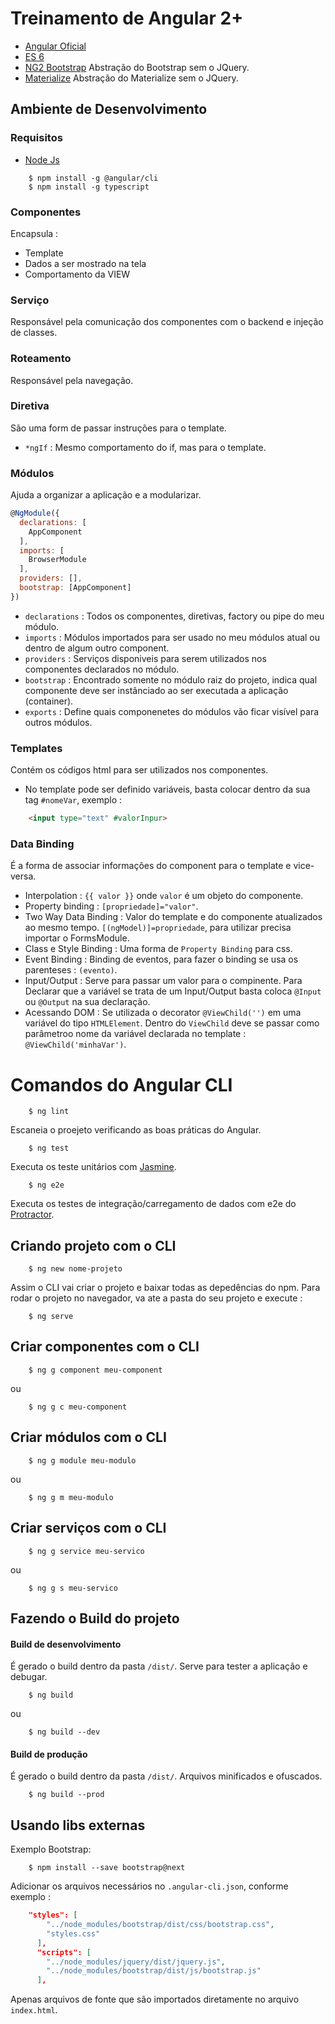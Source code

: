 # Treinamento de Angular 2+
* [Angular Oficial][angular]
* [ES 6][es6]
* [NG2 Bootstrap][ng2Bootstrao] Abstração do Bootstrap sem o JQuery.
* [Materialize][material] Abstração do Materialize sem o JQuery.
## Ambiente de Desenvolvimento
### Requisitos
* [Node Js][node]

``` shell
    $ npm install -g @angular/cli
    $ npm install -g typescript
```
### Componentes
Encapsula : 
* Template
* Dados a ser mostrado na tela
* Comportamento da VIEW

### Serviço
Responsável pela comunicação dos componentes com o backend e injeção de classes.

### Roteamento
Responsável pela navegação.

### Diretiva
São uma form de passar instruções para o template.
* `*ngIf` : Mesmo comportamento do if, mas para o template.

### Módulos
Ajuda a organizar a aplicação e a modularizar.

``` js
@NgModule({
  declarations: [
    AppComponent
  ],
  imports: [
    BrowserModule
  ],
  providers: [],
  bootstrap: [AppComponent]
})
```
* `declarations` : Todos os componentes, diretivas, factory ou pipe do meu módulo.
* `imports` : Módulos importados para ser usado no meu módulos atual ou dentro de algum outro component.
* `providers` : Serviços disponiveis para serem utilizados nos componentes declarados no módulo.
* `bootstrap` : Encontrado somente no módulo raiz do projeto, indica qual componente deve ser instânciado ao ser executada a aplicação (container).
* `exports` : Define quais componenetes do módulos vão ficar visível para outros módulos.

### Templates 
Contém os códigos html para ser utilizados nos componentes.
* No template pode ser definido variáveis, basta colocar dentro da sua tag `#nomeVar`, exemplo :
```html
    <input type="text" #valorInpur>
```

### Data Binding 
É a forma de associar informações do component para o template e vice-versa.
* Interpolation : `{{ valor }}` onde `valor` é um objeto do componente.
* Property binding : `[propriedade]="valor"`.
* Two Way Data Binding : Valor do template e do componente atualizados ao mesmo tempo. `[(ngModel)]=propriedade`, para utilizar precisa importar o FormsModule.
* Class e Style Binding : Uma forma de `Property Binding` para css.
* Event Binding : Binding de eventos, para fazer o binding se usa os parenteses : `(evento)`.
* Input/Output : Serve para passar um valor para o compinente. Para Declarar que a variável se trata de um Input/Output basta coloca `@Input` ou `@Output` na sua declaração.
* Acessando DOM : Se utilizada o decorator `@ViewChild('')` em uma variável do tipo `HTMLElement`. Dentro do `ViewChild` deve se passar como parâmetroo nome da variável declarada no template : `@ViewChild('minhaVar')`.

# Comandos do Angular CLI

```shel
    $ ng lint
```
Escaneia o proejeto verificando as boas práticas do Angular.


```shel
    $ ng test
```
Executa os teste unitários com [Jasmine][jasmine].

```shel
    $ ng e2e
```
Executa os testes de integração/carregamento de dados com e2e do [Protractor][protractor].

## Criando projeto com o CLI

```shell
    $ ng new nome-projeto
```
Assim o CLI vai criar o projeto e baixar todas as depedências do npm.
Para rodar o projeto no navegador, va ate a pasta do seu projeto e execute :

```shell
    $ ng serve
```

## Criar componentes com o CLI

``` Shell
    $ ng g component meu-component
```

ou

``` Shell
    $ ng g c meu-component
```
## Criar módulos com o CLI

``` Shell
    $ ng g module meu-modulo
```

ou

``` Shell
    $ ng g m meu-modulo
```

## Criar serviços com o CLI

``` Shell
    $ ng g service meu-servico
```

ou

``` Shell
    $ ng g s meu-servico
```

## Fazendo o Build do projeto

#### Build de desenvolvimento
É gerado o build dentro da pasta `/dist/`.
Serve para tester a aplicação e debugar.
```shell
    $ ng build
```
ou 
```shell
    $ ng build --dev
```

#### Build de produção
É gerado o build dentro da pasta `/dist/`.
Arquivos minificados e ofuscados.
```shell
    $ ng build --prod
```

## Usando libs externas

Exemplo Bootstrap:

```shel
    $ npm install --save bootstrap@next
```
Adicionar os arquivos necessários no `.angular-cli.json`, conforme exemplo :
```JSON
    "styles": [
        "../node_modules/bootstrap/dist/css/bootstrap.css",
        "styles.css"
      ],
      "scripts": [
        "../node_modules/jquery/dist/jquery.js",
        "../node_modules/bootstrap/dist/js/bootstrap.js"
      ],
```
Apenas arquivos de fonte que são importados diretamente no arquivo `index.html`.

[angular]: https://angular.io/
[node]: https://nodejs.org
[es6]: http://es6-features.org/#Constants
[ng2Bootstrao]: http://valor-software.com/ngx-bootstrap/#/
[material]: https://www.npmjs.com/package/angular2-materialize
[jasmine]: https://jasmine.github.io/
[protractor]: http://www.protractortest.org/